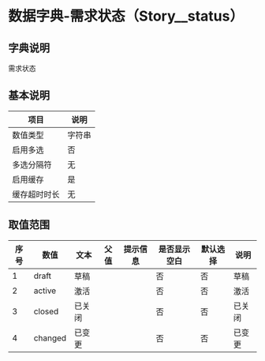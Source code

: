 # 数据字典-需求状态（Story__status）
## 字典说明
需求状态

## 基本说明
| 项目 | 说明 |
| ---- | ---- |
| 数值类型 | 字符串 |
| 启用多选 | 否 |
| 多选分隔符 | 无 |
| 启用缓存 | 是 |
| 缓存超时时长 | 无 |

## 取值范围
| 序号 | 数值 | 文本 | 父值 | 提示信息 | 是否显示空白 | 默认选择 | 说明 |
| ---- | ---- | ---- | ---- | ---- | ---- | ---- | ---- |
| 1 | draft | 草稿 |  |  | 否 | 否 | 草稿 |
| 2 | active | 激活 |  |  | 否 | 否 | 激活 |
| 3 | closed | 已关闭 |  |  | 否 | 否 | 已关闭 |
| 4 | changed | 已变更 |  |  | 否 | 否 | 已变更 |

